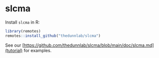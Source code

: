 # slcma

Install `slcma` in R:

```r
library(remotes)
remotes::install_github("thedunnlab/slcma")
```

See our [https://github.com/thedunnlab/slcma/blob/main/doc/slcma.md](tutorial) for examples.
